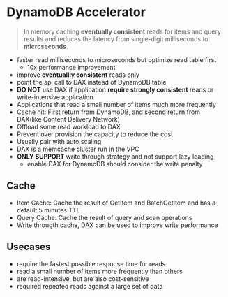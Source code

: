# DynamoDB Accelerator
> In memory caching **eventually consistent** reads for items and query results and reduces the latency from single-digit milliseconds to **microseconds**.

* faster read milliseconds to microseconds but optimize read table first
  * 10x performance improvement
* improve **eventuallly consistent** reads only
* point the api call to DAX instead of DynamoDB table
* **DO NOT** use DAX if application **require strongly consistent** reads or write-intensive application
* Applications that read a small number of items much more frequently
* Cache hit: First return from DynamoDB, and second return from DAX(like Content Delivery Network)
* Offload some read workload to DAX
* Prevent over provision the capacity to reduce the cost
* Usually pair with auto scaling
* DAX is a memcache cluster run in the VPC
* **ONLY SUPPORT** write through strategy and not support lazy loading 
  * enable DAX for DynamoDB should consider the write penalty

## Cache
* Item Cache: Cache the result of GetItem and BatchGetItem and has a default 5 minutes TTL
* Query Cache: Cache the result of query and scan operations
*  Write througth cache, DAX can be used to improve write performance

## Usecases
* require the fastest possible response time for reads
* read a small number of items more frequently than others
* are read-intensive, but are also cost-sensitive
* required repeated reads against a large set of data